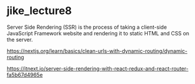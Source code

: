 # jike_lecture8

Server Side Rendering (SSR) is the process of taking a client-side JavaScript Framework website and rendering it to static HTML and CSS on the server.

https://nextjs.org/learn/basics/clean-urls-with-dynamic-routing/dynamic-routing


https://itnext.io/server-side-rendering-with-react-redux-and-react-router-fa5b67d4965e